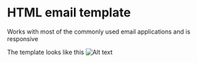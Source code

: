 HTML email template
==========

Works with most of the commonly used email applications and is responsive

The template looks like this
![Alt text](https://raw.github.com/kqlambert/HTML_email/master/email_template_example.png "Theme View")
